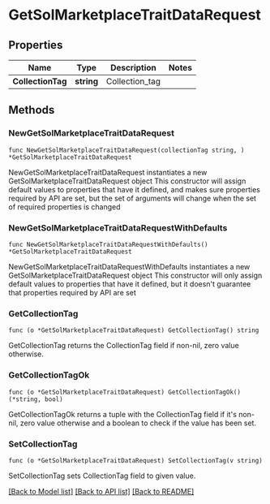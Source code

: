 # GetSolMarketplaceTraitDataRequest

## Properties

Name | Type | Description | Notes
------------ | ------------- | ------------- | -------------
**CollectionTag** | **string** | Collection_tag | 

## Methods

### NewGetSolMarketplaceTraitDataRequest

`func NewGetSolMarketplaceTraitDataRequest(collectionTag string, ) *GetSolMarketplaceTraitDataRequest`

NewGetSolMarketplaceTraitDataRequest instantiates a new GetSolMarketplaceTraitDataRequest object
This constructor will assign default values to properties that have it defined,
and makes sure properties required by API are set, but the set of arguments
will change when the set of required properties is changed

### NewGetSolMarketplaceTraitDataRequestWithDefaults

`func NewGetSolMarketplaceTraitDataRequestWithDefaults() *GetSolMarketplaceTraitDataRequest`

NewGetSolMarketplaceTraitDataRequestWithDefaults instantiates a new GetSolMarketplaceTraitDataRequest object
This constructor will only assign default values to properties that have it defined,
but it doesn't guarantee that properties required by API are set

### GetCollectionTag

`func (o *GetSolMarketplaceTraitDataRequest) GetCollectionTag() string`

GetCollectionTag returns the CollectionTag field if non-nil, zero value otherwise.

### GetCollectionTagOk

`func (o *GetSolMarketplaceTraitDataRequest) GetCollectionTagOk() (*string, bool)`

GetCollectionTagOk returns a tuple with the CollectionTag field if it's non-nil, zero value otherwise
and a boolean to check if the value has been set.

### SetCollectionTag

`func (o *GetSolMarketplaceTraitDataRequest) SetCollectionTag(v string)`

SetCollectionTag sets CollectionTag field to given value.



[[Back to Model list]](../README.md#documentation-for-models) [[Back to API list]](../README.md#documentation-for-api-endpoints) [[Back to README]](../README.md)


